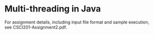 # Multi-threading in Java
For assignment details, including input file format and sample execution, see CSCI201-Assignment2.pdf.
